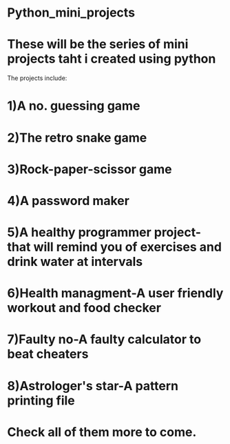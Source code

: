 # Python_mini_projects
# These will be the series of mini projects taht i created using python 
The projects include:
# 1)A no. guessing game
# 2)The retro snake game
# 3)Rock-paper-scissor game
# 4)A password maker
# 5)A healthy programmer project-that will remind you of exercises and drink water at intervals
# 6)Health managment-A user friendly workout and food checker
# 7)Faulty no-A faulty calculator to beat cheaters
# 8)Astrologer's star-A pattern printing file

# Check all of them more to come.
